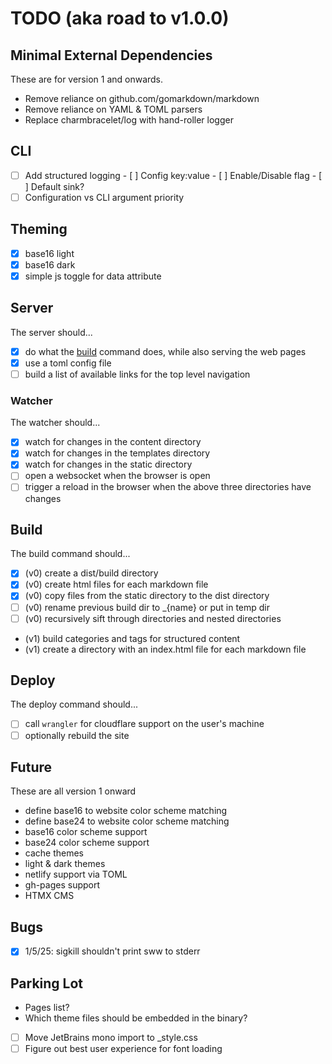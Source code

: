 # TODO (aka road to v1.0.0)

## Minimal External Dependencies

These are for version 1 and onwards.

- Remove reliance on github.com/gomarkdown/markdown
- Remove reliance on YAML & TOML parsers
- Replace charmbracelet/log with hand-roller logger

## CLI

- [ ] Add structured logging
      - [ ] Config key:value
      - [ ] Enable/Disable flag
      - [ ] Default sink?
- [ ] Configuration vs CLI argument priority

## Theming

- [x] base16 light
- [x] base16 dark
- [x] simple js toggle for data attribute

## Server

The server should...

- [x] do what the [build](#build) command does, while also serving
      the web pages
- [x] use a toml config file
- [ ] build a list of available links for the top level navigation

### Watcher

The watcher should...

- [x] watch for changes in the content directory
- [x] watch for changes in the templates directory
- [x] watch for changes in the static directory
- [ ] open a websocket when the browser is open
- [ ] trigger a reload in the browser when the above three directories
      have changes

## Build

The build command should...

- [x] (v0) create a dist/build directory
- [x] (v0) create html files for each markdown file
- [x] (v0) copy files from the static directory to the dist directory
- [ ] (v0) rename previous build dir to _{name} or put in temp dir
- [ ] (v0) recursively sift through directories and nested directories
- (v1) build categories and tags for structured content
- (v1) create a directory with an index.html file for each markdown file

## Deploy

The deploy command should...

- [ ] call `wrangler` for cloudflare support on the user's machine
- [ ] optionally rebuild the site

## Future

These are all version 1 onward

- define base16 to website color scheme matching
- define base24 to website color scheme matching
- base16 color scheme support
- base24 color scheme support
- cache themes
- light & dark themes
- netlify support via TOML
- gh-pages support
- HTMX CMS

## Bugs

- [x] 1/5/25: sigkill shouldn't print sww to stderr

## Parking Lot

- Pages list?
- Which theme files should be embedded in the binary?
- [ ] Move JetBrains mono import to _style.css
- [ ] Figure out best user experience for font loading
